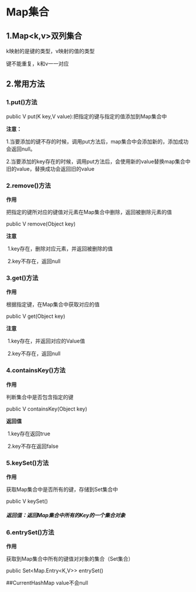 # Map集合

## 1.Map<k,v>双列集合

k映射的是键的类型，v映射的值的类型

键不能重复，k和v一一对应

## 2.常用方法

### 1.put()方法

public V put(K key,V value):把指定的键与指定的值添加到Map集合中

**注意：**

​	 1.当要添加的键不存的时候，调用put方法后，map集合中会添加新的，添加成功会返回null。

​	2.当要添加的key存在的时候，调用put方法后，会使用新的value替换map集合中旧的value，替换成功会返回旧的value

### 2.remove()方法

**作用**

把指定的键所对应的键值对元素在Map集合中删除，返回被删除元素的值

public V remove(Object key)

**注意**

​	1.key存在，删除对应元素，并返回被删除的值

​	2.key不存在，返回null

### 3.get()方法

**作用**

根据指定键，在Map集合中获取对应的值

public V get(Object key)

**注意**

​	1.key存在，并返回对应的Value值

​	2.key不存在，返回null

### 4.containsKey()方法

**作用**

判断集合中是否包含指定的键

public V containsKey(Object key)

**返回值**

​	1.key存在返回true

​	2.key不存在返回false

### 5.keySet()方法

**作用**

获取Map集合中是否所有的键，存储到Set集合中

public V keySet()

##### 返回值：返回Map集合中所有的Key的一个集合对象

### 6.entrySet()方法

**作用**

获取到Map集合中所有的键值对对象的集合（Set集合）

public Set<Map.Entry<K,V>> entrySet()

##CurrentHashMap
value不会null